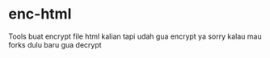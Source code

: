 # enc-html
Tools buat encrypt file html kalian tapi udah gua encrypt ya sorry kalau mau forks dulu baru gua decrypt

